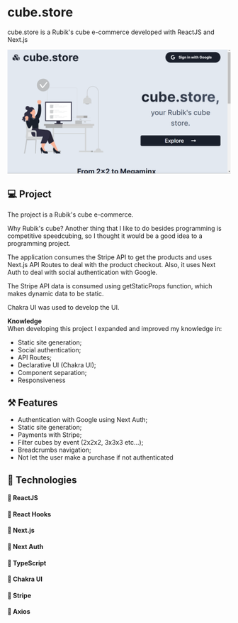 # cube.store

cube.store is a Rubik's cube e-commerce developed with ReactJS and Next.js
<br />

![Landing page](./.github/readme/capa.png)

## 💻 Project

The project is a Rubik's cube e-commerce.

Why Rubik's cube? Another thing that I like to do besides programming is competitive speedcubing, so I thought it would be a good idea to a programming project.

The application consumes the Stripe API to get the products and uses Next.js API Routes to deal with the product checkout. Also, it uses Next Auth to deal with social authentication with Google.

The Stripe API data is consumed using getStaticProps function, which makes dynamic data to be static.

Chakra UI was used to develop the UI.

**Knowledge** <br />
When developing this project I expanded and improved my knowledge in:

- Static site generation;
- Social authentication;
- API Routes;
- Declarative UI (Chakra UI);
- Component separation;
- Responsiveness

## ⚒️ Features

- Authentication with Google using Next Auth;
- Static site generation;
- Payments with Stripe;
- Filter cubes by event (2x2x2, 3x3x3 etc...);
- Breadcrumbs navigation;
- Not let the user make a purchase if not authenticated

## 💙 Technologies

#### 🚀 ReactJS

#### 🚀 React Hooks

#### 🚀 Next.js

#### 🚀 Next Auth

#### 🚀 TypeScript

#### 🚀 Chakra UI

#### 🚀 Stripe

#### 🚀 Axios

